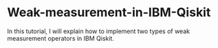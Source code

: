 # Weak-measurement-in-IBM-Qiskit
In this tutorial, I will explain how to implement two types of weak measurement operators in IBM Qiskit.
